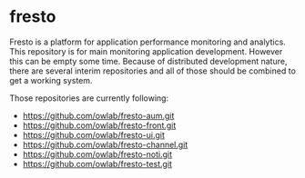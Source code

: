 fresto
======

Fresto is a platform for application performance monitoring and analytics.
This repository is for main monitoring application development. However this can be empty some time. Because of distributed development nature, 
there are several interim repositories and all of those should be combined to get a working system.

Those repositories are currently following:


* https://github.com/owlab/fresto-aum.git
* https://github.com/owlab/fresto-front.git
* https://github.com/owlab/fresto-ui.git
* https://github.com/owlab/fresto-channel.git
* https://github.com/owlab/fresto-noti.git
* https://github.com/owlab/fresto-test.git
